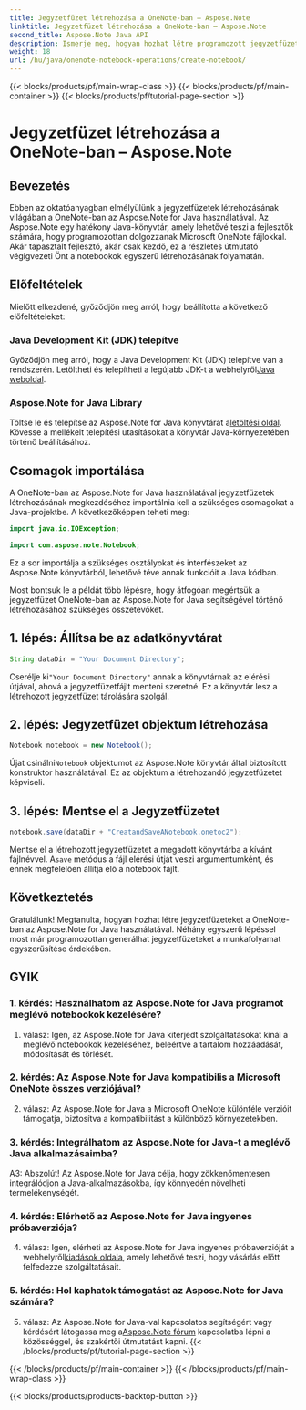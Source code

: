 ```yaml
---
title: Jegyzetfüzet létrehozása a OneNote-ban – Aspose.Note
linktitle: Jegyzetfüzet létrehozása a OneNote-ban – Aspose.Note
second_title: Aspose.Note Java API
description: Ismerje meg, hogyan hozhat létre programozott jegyzetfüzeteket a OneNote-ban az Aspose.Note for Java használatával. Egyszerűsítse munkafolyamatát ezzel a lépésről-lépésre szóló útmutatóval.
weight: 18
url: /hu/java/onenote-notebook-operations/create-notebook/
---
```


{{< blocks/products/pf/main-wrap-class >}}
{{< blocks/products/pf/main-container >}}
{{< blocks/products/pf/tutorial-page-section >}}

# Jegyzetfüzet létrehozása a OneNote-ban – Aspose.Note

## Bevezetés

Ebben az oktatóanyagban elmélyülünk a jegyzetfüzetek létrehozásának világában a OneNote-ban az Aspose.Note for Java használatával. Az Aspose.Note egy hatékony Java-könyvtár, amely lehetővé teszi a fejlesztők számára, hogy programozottan dolgozzanak Microsoft OneNote fájlokkal. Akár tapasztalt fejlesztő, akár csak kezdő, ez a részletes útmutató végigvezeti Önt a notebookok egyszerű létrehozásának folyamatán.

## Előfeltételek

Mielőtt elkezdené, győződjön meg arról, hogy beállította a következő előfeltételeket:

### Java Development Kit (JDK) telepítve

Győződjön meg arról, hogy a Java Development Kit (JDK) telepítve van a rendszerén. Letöltheti és telepítheti a legújabb JDK-t a webhelyről[Java weboldal](https://www.oracle.com/java/technologies/javase-jdk15-downloads.html).

### Aspose.Note for Java Library

 Töltse le és telepítse az Aspose.Note for Java könyvtárat a[letöltési oldal](https://releases.aspose.com/note/java/). Kövesse a mellékelt telepítési utasításokat a könyvtár Java-környezetében történő beállításához.

## Csomagok importálása

A OneNote-ban az Aspose.Note for Java használatával jegyzetfüzetek létrehozásának megkezdéséhez importálnia kell a szükséges csomagokat a Java-projektbe. A következőképpen teheti meg:

```java
import java.io.IOException;

import com.aspose.note.Notebook;
```

Ez a sor importálja a szükséges osztályokat és interfészeket az Aspose.Note könyvtárból, lehetővé téve annak funkcióit a Java kódban.

Most bontsuk le a példát több lépésre, hogy átfogóan megértsük a jegyzetfüzet OneNote-ban az Aspose.Note for Java segítségével történő létrehozásához szükséges összetevőket.

## 1. lépés: Állítsa be az adatkönyvtárat

```java
String dataDir = "Your Document Directory";
```

 Cserélje ki`"Your Document Directory"` annak a könyvtárnak az elérési útjával, ahová a jegyzetfüzetfájlt menteni szeretné. Ez a könyvtár lesz a létrehozott jegyzetfüzet tárolására szolgál.

## 2. lépés: Jegyzetfüzet objektum létrehozása

```java
Notebook notebook = new Notebook();
```

 Újat csinálni`Notebook` objektumot az Aspose.Note könyvtár által biztosított konstruktor használatával. Ez az objektum a létrehozandó jegyzetfüzetet képviseli.

## 3. lépés: Mentse el a Jegyzetfüzetet

```java
notebook.save(dataDir + "CreatandSaveANotebook.onetoc2");
```

 Mentse el a létrehozott jegyzetfüzetet a megadott könyvtárba a kívánt fájlnévvel. A`save` metódus a fájl elérési útját veszi argumentumként, és ennek megfelelően állítja elő a notebook fájlt.

## Következtetés

Gratulálunk! Megtanulta, hogyan hozhat létre jegyzetfüzeteket a OneNote-ban az Aspose.Note for Java használatával. Néhány egyszerű lépéssel most már programozottan generálhat jegyzetfüzeteket a munkafolyamat egyszerűsítése érdekében.

## GYIK

### 1. kérdés: Használhatom az Aspose.Note for Java programot meglévő notebookok kezelésére?

1. válasz: Igen, az Aspose.Note for Java kiterjedt szolgáltatásokat kínál a meglévő notebookok kezeléséhez, beleértve a tartalom hozzáadását, módosítását és törlését.

### 2. kérdés: Az Aspose.Note for Java kompatibilis a Microsoft OneNote összes verziójával?

2. válasz: Az Aspose.Note for Java a Microsoft OneNote különféle verzióit támogatja, biztosítva a kompatibilitást a különböző környezetekben.

### 3. kérdés: Integrálhatom az Aspose.Note for Java-t a meglévő Java alkalmazásaimba?

A3: Abszolút! Az Aspose.Note for Java célja, hogy zökkenőmentesen integrálódjon a Java-alkalmazásokba, így könnyedén növelheti termelékenységét.

### 4. kérdés: Elérhető az Aspose.Note for Java ingyenes próbaverziója?

 4. válasz: Igen, elérheti az Aspose.Note for Java ingyenes próbaverzióját a webhelyről[kiadások oldala](https://releases.aspose.com/), amely lehetővé teszi, hogy vásárlás előtt felfedezze szolgáltatásait.

### 5. kérdés: Hol kaphatok támogatást az Aspose.Note for Java számára?

 5. válasz: Az Aspose.Note for Java-val kapcsolatos segítségért vagy kérdésért látogassa meg a[Aspose.Note fórum](https://forum.aspose.com/c/note/28) kapcsolatba lépni a közösséggel, és szakértői útmutatást kapni.
{{< /blocks/products/pf/tutorial-page-section >}}

{{< /blocks/products/pf/main-container >}}
{{< /blocks/products/pf/main-wrap-class >}}

{{< blocks/products/products-backtop-button >}}
